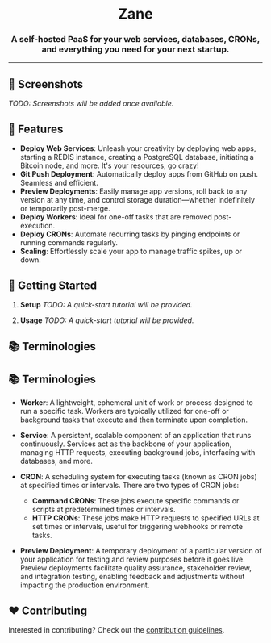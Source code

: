 # <div align="center">Zane</div>

### <div align="center">A self-hosted PaaS for your web services, databases, CRONs, and everything you need for your next startup.</div>

---

## 📸 Screenshots

*TODO: Screenshots will be added once available.*

## 🚀 Features

- **Deploy Web Services**: Unleash your creativity by deploying web apps, starting a REDIS instance, creating a PostgreSQL database, initiating a Bitcoin node, and more. It's your resources, go crazy!
- **Git Push Deployment**: Automatically deploy apps from GitHub on push. Seamless and efficient.
- **Preview Deployments**: Easily manage app versions, roll back to any version at any time, and control storage duration—whether indefinitely or temporarily post-merge.
- **Deploy Workers**: Ideal for one-off tasks that are removed post-execution.
- **Deploy CRONs**: Automate recurring tasks by pinging endpoints or running commands regularly.
- **Scaling**: Effortlessly scale your app to manage traffic spikes, up or down.

## 🍙 Getting Started

1. **Setup**
   *TODO: A quick-start tutorial will be provided.*

2. **Usage**
   *TODO: A quick-start tutorial will be provided.*

## 📚 Terminologies

## 📚 Terminologies

- **Worker**: A lightweight, ephemeral unit of work or process designed to run a specific task. Workers are typically utilized for one-off or background tasks that execute and then terminate upon completion.

- **Service**: A persistent, scalable component of an application that runs continuously. Services act as the backbone of your application, managing HTTP requests, executing background jobs, interfacing with databases, and more.

- **CRON**: A scheduling system for executing tasks (known as CRON jobs) at specified times or intervals. There are two types of CRON jobs:
  - **Command CRONs**: These jobs execute specific commands or scripts at predetermined times or intervals.
  - **HTTP CRONs**: These jobs make HTTP requests to specified URLs at set times or intervals, useful for triggering webhooks or remote tasks.

- **Preview Deployment**: A temporary deployment of a particular version of your application for testing and review purposes before it goes live. Preview deployments facilitate quality assurance, stakeholder review, and integration testing, enabling feedback and adjustments without impacting the production environment.

## ❤️ Contributing

Interested in contributing? Check out the [contribution guidelines](./CONTRIBUTING.md).
